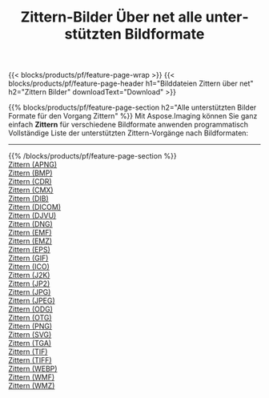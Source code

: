 ﻿---
title: Zittern-Bilder Über net alle unterstützten Bildformate 
weight: 3920
url: /de/net/dither 
lang: de
langdirlevel: 2
locales: zh-hans,ja,it,ru,de,es,fr,nl,id,lt,pl,pt,vi,tr,ko,zh-hant,ar,hi,th,sv,cs,uk,he
description: Mit Aspose.Imaging können Sie ganz einfach Zittern Bilder über net
---

{{< blocks/products/pf/feature-page-wrap >}}
{{< blocks/products/pf/feature-page-header h1="Bilddateien Zittern über net" h2="Zittern Bilder" downloadText="Download" >}}


{{% blocks/products/pf/feature-page-section  h2="Alle unterstützten Bilder Formate für den Vorgang Zittern" %}}
Mit Aspose.Imaging können Sie ganz einfach **Zittern** für verschiedene Bildformate anwenden programmatisch
<br/>
Vollständige Liste der unterstützten Zittern-Vorgänge nach Bildformaten:
<hr/>
{{% /blocks/products/pf/feature-page-section %}}
<div class="container-fluid productfamilypage bg-gray">
    <div class="convertypes bg-gray agp-content section">
        <div class="container">
		<div class="row other-converters">
		    <div class='col-md-2 other-converter remove-lp remove-rp'><a href="/imaging/de/net/dither/apng" >Zittern (APNG)</a></div><div class='col-md-2 other-converter remove-lp remove-rp'><a href="/imaging/de/net/dither/bmp" >Zittern (BMP)</a></div><div class='col-md-2 other-converter remove-lp remove-rp'><a href="/imaging/de/net/dither/cdr" >Zittern (CDR)</a></div><div class='col-md-2 other-converter remove-lp remove-rp'><a href="/imaging/de/net/dither/cmx" >Zittern (CMX)</a></div><div class='col-md-2 other-converter remove-lp remove-rp'><a href="/imaging/de/net/dither/dib" >Zittern (DIB)</a></div><div class='col-md-2 other-converter remove-lp remove-rp'><a href="/imaging/de/net/dither/dicom" >Zittern (DICOM)</a></div><div class='col-md-2 other-converter remove-lp remove-rp'><a href="/imaging/de/net/dither/djvu" >Zittern (DJVU)</a></div><div class='col-md-2 other-converter remove-lp remove-rp'><a href="/imaging/de/net/dither/dng" >Zittern (DNG)</a></div><div class='col-md-2 other-converter remove-lp remove-rp'><a href="/imaging/de/net/dither/emf" >Zittern (EMF)</a></div><div class='col-md-2 other-converter remove-lp remove-rp'><a href="/imaging/de/net/dither/emz" >Zittern (EMZ)</a></div><div class='col-md-2 other-converter remove-lp remove-rp'><a href="/imaging/de/net/dither/eps" >Zittern (EPS)</a></div><div class='col-md-2 other-converter remove-lp remove-rp'><a href="/imaging/de/net/dither/gif" >Zittern (GIF)</a></div><div class='col-md-2 other-converter remove-lp remove-rp'><a href="/imaging/de/net/dither/ico" >Zittern (ICO)</a></div><div class='col-md-2 other-converter remove-lp remove-rp'><a href="/imaging/de/net/dither/j2k" >Zittern (J2K)</a></div><div class='col-md-2 other-converter remove-lp remove-rp'><a href="/imaging/de/net/dither/jp2" >Zittern (JP2)</a></div><div class='col-md-2 other-converter remove-lp remove-rp'><a href="/imaging/de/net/dither/jpg" >Zittern (JPG)</a></div><div class='col-md-2 other-converter remove-lp remove-rp'><a href="/imaging/de/net/dither/jpeg" >Zittern (JPEG)</a></div><div class='col-md-2 other-converter remove-lp remove-rp'><a href="/imaging/de/net/dither/odg" >Zittern (ODG)</a></div><div class='col-md-2 other-converter remove-lp remove-rp'><a href="/imaging/de/net/dither/otg" >Zittern (OTG)</a></div><div class='col-md-2 other-converter remove-lp remove-rp'><a href="/imaging/de/net/dither/png" >Zittern (PNG)</a></div><div class='col-md-2 other-converter remove-lp remove-rp'><a href="/imaging/de/net/dither/svg" >Zittern (SVG)</a></div><div class='col-md-2 other-converter remove-lp remove-rp'><a href="/imaging/de/net/dither/tga" >Zittern (TGA)</a></div><div class='col-md-2 other-converter remove-lp remove-rp'><a href="/imaging/de/net/dither/tif" >Zittern (TIF)</a></div><div class='col-md-2 other-converter remove-lp remove-rp'><a href="/imaging/de/net/dither/tiff" >Zittern (TIFF)</a></div><div class='col-md-2 other-converter remove-lp remove-rp'><a href="/imaging/de/net/dither/webp" >Zittern (WEBP)</a></div><div class='col-md-2 other-converter remove-lp remove-rp'><a href="/imaging/de/net/dither/wmf" >Zittern (WMF)</a></div><div class='col-md-2 other-converter remove-lp remove-rp'><a href="/imaging/de/net/dither/wmz" >Zittern (WMZ)</a></div>
                </div>
        </div>
    </div>
</div>
<br/>


